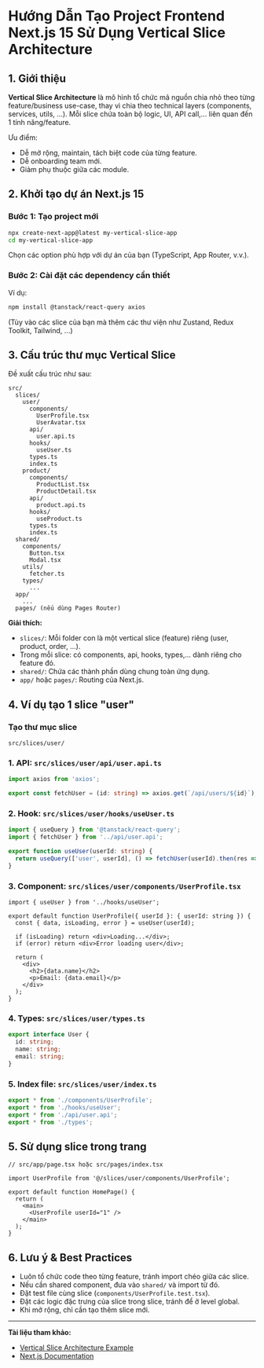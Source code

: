 # Hướng Dẫn Tạo Project Frontend Next.js 15 Sử Dụng Vertical Slice Architecture

## 1. Giới thiệu

**Vertical Slice Architecture** là mô hình tổ chức mã nguồn chia nhỏ theo từng feature/business use-case, thay vì chia theo technical layers (components, services, utils, ...). Mỗi slice chứa toàn bộ logic, UI, API call,... liên quan đến 1 tính năng/feature.

Ưu điểm:
- Dễ mở rộng, maintain, tách biệt code của từng feature.
- Dễ onboarding team mới.
- Giảm phụ thuộc giữa các module.

## 2. Khởi tạo dự án Next.js 15

### Bước 1: Tạo project mới

```bash
npx create-next-app@latest my-vertical-slice-app
cd my-vertical-slice-app
```

Chọn các option phù hợp với dự án của bạn (TypeScript, App Router, v.v.).

### Bước 2: Cài đặt các dependency cần thiết

Ví dụ:
```bash
npm install @tanstack/react-query axios
```
(Tùy vào các slice của bạn mà thêm các thư viện như Zustand, Redux Toolkit, Tailwind, ...)

## 3. Cấu trúc thư mục Vertical Slice

Đề xuất cấu trúc như sau:

```
src/
  slices/
    user/
      components/
        UserProfile.tsx
        UserAvatar.tsx
      api/
        user.api.ts
      hooks/
        useUser.ts
      types.ts
      index.ts
    product/
      components/
        ProductList.tsx
        ProductDetail.tsx
      api/
        product.api.ts
      hooks/
        useProduct.ts
      types.ts
      index.ts
  shared/
    components/
      Button.tsx
      Modal.tsx
    utils/
      fetcher.ts
    types/
      ...
  app/
    ...
  pages/ (nếu dùng Pages Router)
```

**Giải thích:**
- `slices/`: Mỗi folder con là một vertical slice (feature) riêng (user, product, order, ...).
- Trong mỗi slice: có components, api, hooks, types,... dành riêng cho feature đó.
- `shared/`: Chứa các thành phần dùng chung toàn ứng dụng.
- `app/` hoặc `pages/`: Routing của Next.js.

## 4. Ví dụ tạo 1 slice "user"

### Tạo thư mục slice
```
src/slices/user/
```

### 1. API: `src/slices/user/api/user.api.ts`
```typescript
import axios from 'axios';

export const fetchUser = (id: string) => axios.get(`/api/users/${id}`);
```

### 2. Hook: `src/slices/user/hooks/useUser.ts`
```typescript
import { useQuery } from '@tanstack/react-query';
import { fetchUser } from '../api/user.api';

export function useUser(userId: string) {
  return useQuery(['user', userId], () => fetchUser(userId).then(res => res.data));
}
```

### 3. Component: `src/slices/user/components/UserProfile.tsx`
```tsx
import { useUser } from '../hooks/useUser';

export default function UserProfile({ userId }: { userId: string }) {
  const { data, isLoading, error } = useUser(userId);

  if (isLoading) return <div>Loading...</div>;
  if (error) return <div>Error loading user</div>;

  return (
    <div>
      <h2>{data.name}</h2>
      <p>Email: {data.email}</p>
    </div>
  );
}
```

### 4. Types: `src/slices/user/types.ts`
```typescript
export interface User {
  id: string;
  name: string;
  email: string;
}
```

### 5. Index file: `src/slices/user/index.ts`
```typescript
export * from './components/UserProfile';
export * from './hooks/useUser';
export * from './api/user.api';
export * from './types';
```

## 5. Sử dụng slice trong trang

```tsx
// src/app/page.tsx hoặc src/pages/index.tsx

import UserProfile from '@/slices/user/components/UserProfile';

export default function HomePage() {
  return (
    <main>
      <UserProfile userId="1" />
    </main>
  );
}
```

## 6. Lưu ý & Best Practices

- Luôn tổ chức code theo từng feature, tránh import chéo giữa các slice.
- Nếu cần shared component, đưa vào `shared/` và import từ đó.
- Đặt test file cùng slice (`components/UserProfile.test.tsx`).
- Đặt các logic đặc trưng của slice trong slice, tránh để ở level global.
- Khi mở rộng, chỉ cần tạo thêm slice mới.

---

**Tài liệu tham khảo:**
- [Vertical Slice Architecture Example](https://khalilstemmler.com/articles/vertical-slice-architecture/)
- [Next.js Documentation](https://nextjs.org/docs)